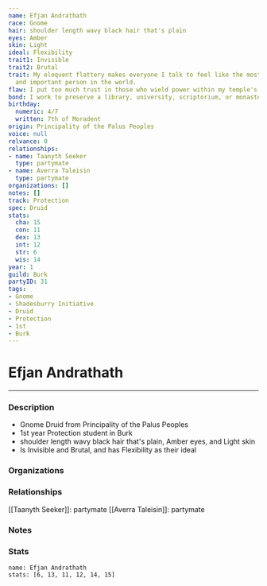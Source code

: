 ```yaml
---
name: Efjan Andrathath
race: Gnome
hair: shoulder length wavy black hair that's plain
eyes: Amber
skin: Light
ideal: Flexibility
trait1: Invisible
trait2: Brutal
trait: My eloquent flattery makes everyone I talk to feel like the most wonderful
  and important person in the world.
flaw: I put too much trust in those who wield power within my temple's hierarchy.
bond: I work to preserve a library, university, scriptorium, or monastery.
birthday:
  numeric: 4/7
  written: 7th of Moradent
origin: Principality of the Palus Peoples
voice: null
relvance: 0
relationships:
- name: Taanyth Seeker
  type: partymate
- name: Averra Taleisin
  type: partymate
organizations: []
notes: []
track: Protection
spec: Druid
stats:
  cha: 15
  con: 11
  dex: 13
  int: 12
  str: 6
  wis: 14
year: 1
guild: Burk
partyID: 31
tags:
- Gnome
- Shadesburry Initiative
- Druid
- Protection
- 1st
- Burk
---
```

# Efjan Andrathath
---
### Description
- Gnome Druid from Principality of the Palus Peoples
- 1st year Protection student in Burk
- shoulder length wavy black hair that's plain, Amber eyes, and Light skin
- Is Invisible and Brutal, and has Flexibility as their ideal

### Organizations

### Relationships
[[Taanyth Seeker]]: partymate
[[Averra Taleisin]]: partymate

### Notes

### Stats
```statblock
name: Efjan Andrathath
stats: [6, 13, 11, 12, 14, 15]
```